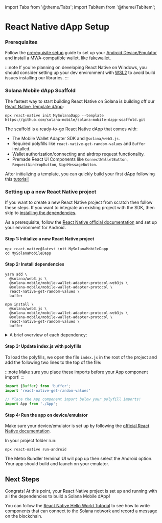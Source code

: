 import Tabs from '@theme/Tabs';
import TabItem from '@theme/TabItem';

# React Native dApp Setup

### Prerequisites

Follow the [prerequisite setup](../getting-started/development-setup#prerequisite-setup) guide to set up your [Android Device/Emulator](../getting-started/development-setup#2-setup-deviceemulator) and install a MWA-compatible wallet, like [fakewallet](../getting-started/development-setup#3-install-a-wallet-app).

:::note
If you're planning on developing React Native on Windows, you should consider setting up your dev environment with [WSL2](https://learn.microsoft.com/en-us/windows/wsl/install) to avoid build issues installing our libraries.
:::

### Solana Mobile dApp Scaffold

The fastest way to start building React Native on Solana is building off our [React Native Template dApp](https://github.com/solana-mobile/solana-mobile-dapp-scaffold):

```shell
npx react-native init MySolanaDapp --template https://github.com/solana-mobile/solana-mobile-dapp-scaffold.git
```

The scaffold is a ready-to-go React Native dApp that comes with:
- The Mobile Wallet Adapter SDK and `@solana/web3.js`.
- Required polyfills like `react-native-get-random-values` and `Buffer` installed.
- Wallet authorization/connecting and airdrop request functionality.
- Premade React UI Components like `ConnectWalletButton`, `RequestAirdropButton`, `SignMessageButton`.

After initializing a template, you can quickly build your first dApp following this [tutorial!](/react-native/first_app_tutorial)


### Setting up a new React Native project

If you want to create a new React Native project from scratch then follow these steps. If you want to integrate an existing project with the SDK, then skip to [installing the dependencies](#step-2-install-dependencies).

As a prerequisite, follow the [React Native official documentation](https://reactnative.dev/docs/environment-setup) and set up your environment for Android.

#### Step 1: Initialize a new React Native project

```shell
npx react-native@latest init MySolanaMobileDapp
cd MySolanaMobileDapp
```

#### Step 2: Install dependencies

<Tabs>
<TabItem value="yarn" label="yarn">

```shell
yarn add \
  @solana/web3.js \
  @solana-mobile/mobile-wallet-adapter-protocol-web3js \
  @solana-mobile/mobile-wallet-adapter-protocol \
  react-native-get-random-values \
  buffer
```

</TabItem>
<TabItem value="npm" label="npm">


```shell
npm install \
  @solana/web3.js \
  @solana-mobile/mobile-wallet-adapter-protocol-web3js \
  @solana-mobile/mobile-wallet-adapter-protocol \
  react-native-get-random-values \
  buffer
```

</TabItem>
</Tabs>

<details>
<summary>A brief overview of each dependency:</summary>

- `@solana-mobile/mobile-wallet-adapter-protocol`: A React Native/Javascript API enabling interaction with MWA-compatible wallets.
- `@solana-mobile/mobile-wallet-adapter-protocol-web3js`: A convenience wrapper to use common primitives from [@solana/web3.js](https://github.com/solana-labs/solana-web3.js) – such as `Transaction` and `Uint8Array`.
- `@solana/web3.js`: Solana Web Library for interacting with Solana network through the [JSON RPC API](https://docs.solana.com/api/http).
- `react-native-get-random-values` Secure random number generator polyfill for `web3.js` underlying Crypto library on React Native. 
- `buffer` Buffer polyfill also needed for `web3.js` on React Native.

</details>


#### Step 3: Update index.js with polyfills

To load the polyfills, we open the file `index.js` in the root of the project and add the following two lines to the top of the file:

:::note
Make sure you place these imports before your App component import!
:::

```javascript
import {Buffer} from 'buffer';
import 'react-native-get-random-values'

// Place the App component import below your polyfill imports!
import App from './App';
```

#### Step 4: Run the app on device/emulator

Make sure your device/emulator is set up by following the [official React Native documentation](https://reactnative.dev/docs/running-on-device). 

In your project folder run:
```
npx react-native run-android
```
The Metro Bundler terminal UI will pop up then select the Android option. Your app should build and launch on your emulator. 


## Next Steps

Congrats! At this point, your React Native project is set up and running with all the dependencies to build a Solana Mobile dApp!

You can follow the [React Native Hello World Tutorial](../react-native/hello_world_tutorial.md) to see how to write components that can connect to the Solana network and record a message on the blockchain.
